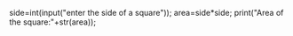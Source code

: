 side=int(input("enter the side of a square"));
area=side*side;
print("Area of the square:"+str(area));
